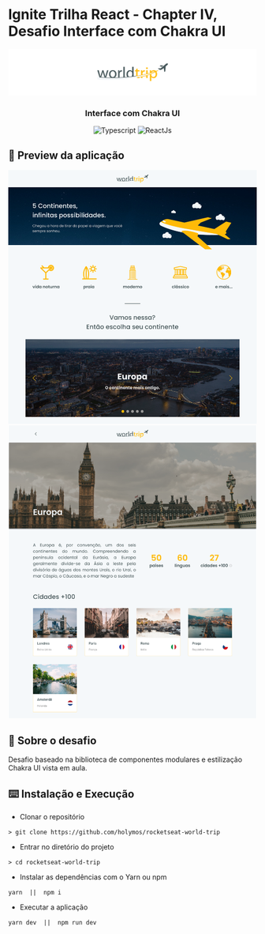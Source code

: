 # Ignite Trilha React - Chapter IV, Desafio Interface com Chakra UI

<img alt="Worldtrip" src="./assets/world-trip-capa.png" />

<h3 align="center">
  Interface com Chakra UI
</h3>

<p align="center">
  <img alt="Typescript" src="https://img.shields.io/badge/TypeScript-007ACC?style=for-the-badge&logo=typescript&logoColor=white">

  <img alt="ReactJs" src="https://img.shields.io/badge/React-20232A?style=for-the-badge&logo=react&logoColor=61DAFB">
</p>

## :eyes: Preview da aplicação

<img src="./assets/Home.png" alt="Travelling post page">

<img src="./assets/Europe.png" alt="Travelling homepage">

## :rocket: Sobre o desafio

Desafio baseado na biblioteca de componentes modulares e estilização Chakra UI vista em aula.

## :keyboard: Instalação e Execução

- Clonar o repositório

```
> git clone https://github.com/holymos/rocketseat-world-trip
```

- Entrar no diretório do projeto

```
> cd rocketseat-world-trip
```

- Instalar as dependências com o Yarn ou npm

```
yarn  ||  npm i
```

- Executar a aplicação

```
yarn dev  ||  npm run dev
```
